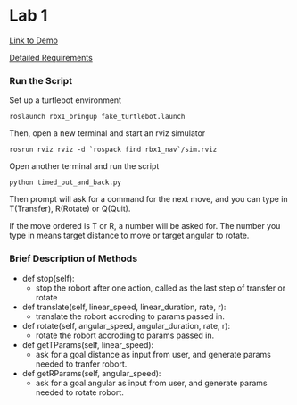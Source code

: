 # Lab 1 
[Link to Demo](https://youtu.be/ydDKaR5_Vos)

[Detailed Requirements](https://github.com/YiyangQian/W4733-Robotics/blob/master/lab1/lab1.pdf)

### Run the Script
Set up a turtlebot environment
```
roslaunch rbx1_bringup fake_turtlebot.launch
```

Then, open a new terminal and start an rviz simulator
```
rosrun rviz rviz -d `rospack find rbx1_nav`/sim.rviz
```

Open another terminal and run the script
```
python timed_out_and_back.py
```

Then prompt will ask for a command for the next move, and you can type in T(Transfer), R(Rotate) or Q(Quit). 

If the move ordered is T or R, a number will be asked for. The number you type in means target distance to move or target angular to rotate.

### Brief Description of Methods
* def stop(self):  
    * stop the robort after one action, called as the last step of transfer or rotate
* def translate(self, linear_speed, linear_duration, rate, r): 
    * translate the robort accroding to params passed in.
* def rotate(self, angular_speed, angular_duration, rate, r): 
    * rotate the robort accroding to params passed in.
* def getTParams(self, linear_speed): 
    * ask for a goal distance as input from user, and generate params needed to tranfer robort.
* def getRParams(self, angular_speed): 
    * ask for a goal angular as input from user, and generate params needed to rotate robort.


